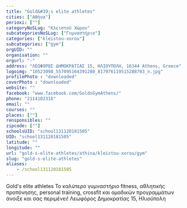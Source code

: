 ```yaml
---
title: "Gold&#39;s elite athletes"
cities: ["Αθήνα"]
perioxi: [""]
categoryNoSLug: "Κλειστού Χώρου"
subcategoriesNoSLug: ["Γυμναστήριο"]
categories: ["kleistou-xorou"]
subcategories: ["gym"]
orgUID: ""
organisation: ""
orgurl: "-"
address: "ΛΕΩΦΟΡΟΣ ΔΗΜΟΚΡΑΤΙΑΣ 15, ΗΛΙΟΥΠΟΛΗ, 16344 Athens, Greece"
logoimg: "10523098_557095164391280_817976119515288703_n.jpg"
profilePhoto : "downloaded"
coverPhoto : "downloaded"
website: ""
facebook: "www.facebook.com/GoldsGymAthens/"
phone: "2114102316"
email: ""
courses: ""
places: [""]
rensponsibles: ""
zipcode: [""]
schoolsUID: "school131120181505"
UID: "school131120181505"
latitude: ""
longitude: ""
url: "gold-s-elite-athletes/athina/kleistou-xorou/gym"
slug: "gold-s-elite-athletes"
aliases:
    - /school131120181505
---
```





Gold&#39;s elite athletes Το καλύτερο γυμναστήριο fitness, αθλητικής προπόνησης, personal training, crossfit και ομαδικών προγραμμάτων άνοιξε και σας περιμένει! Λεωφόρος Δημοκρατίας 15, Ηλιούπολη